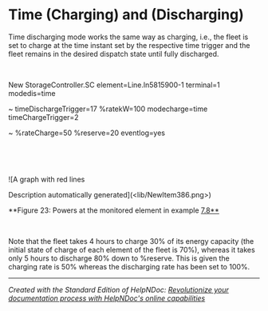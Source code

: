 # Time (Charging) and (Discharging)

Time discharging mode works the same way as charging, i.e., the fleet is set to charge at the time instant set by the respective time trigger and the fleet remains in the desired dispatch state until fully discharged.

&nbsp;

New StorageController.SC element=Line.ln5815900-1 terminal=1 modedis=time

\~ timeDischargeTrigger=17 %ratekW=100 modecharge=time timeChargeTrigger=2

\~ %rateCharge=50 %reserve=20 eventlog=yes

*&nbsp;*&nbsp; &nbsp; &nbsp;

&nbsp;

![A graph with red lines

Description automatically generated](<lib/NewItem386.png>)

**Figure 23: Powers at the monitored element in example [7.8**](<References2.md#\_bookmark35>)

&nbsp;

Note that the fleet takes 4 hours to charge 30% of its energy capacity (the initial state of charge of each element of the fleet is 70%), whereas it takes only 5 hours to discharge 80% down to %reserve. This is given the charging rate is 50% whereas the discharging rate has been set to 100%.


***
_Created with the Standard Edition of HelpNDoc: [Revolutionize your documentation process with HelpNDoc's online capabilities](<https://www.helpndoc.com/feature-tour/produce-html-websites/>)_
